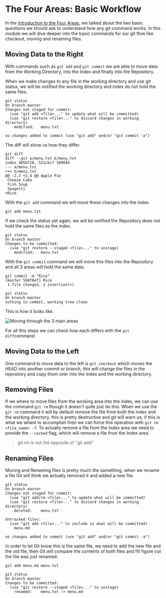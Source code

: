 # The Four Areas: Basic Workflow

In the [Introduction to the Four Areas](Introducing_the_Four_Areas), we talked about the two basic questions we should ask to understand how any git command works. In this module we will dive deeper into the basic commands for our git flow like checkout, moving and renaming files.

## Moving Data to the Right

With commands such as `git add` and `git commit` we are able to move data from the Working Directory, into the Index and finally into the Repository.

When we make changes to any file in the working directory and use git status, we will be notified the working directory and index do not hold the same files.

```
git status
On branch master
Changes not staged for commit:
  (use "git add <file>..." to update what will be committed)
  (use "git restore <file>..." to discard changes in working directory)
	modified:   menu.txt

no changes added to commit (use "git add" and/or "git commit -a")
```

The diff will show us how they differ.

```
git diff
diff --git a/menu.txt b/menu.txt
index 485b728..521cbcf 100644
--- a/menu.txt
+++ b/menu.txt
@@ -2,3 +2,4 @@ Apple Pie
 Cheese Cake
 Fish Soup
 Spagetti
+Rice
```

With the `git add` command we will move these changes into the index.

```
git add menu.txt
```

If we check the status yet again, we will be notified the Repository does not hold the same files as the index.

```
git status
On branch master
Changes to be committed:
  (use "git restore --staged <file>..." to unstage)
	modified:   menu.txt
```

With the `git commit` command we will move this files into the Repository and all 3 areas will hold the same data.

```
git commit -m "Rice"
[master 5b8f8ef] Rice
 1 file changed, 1 insertion(+)
```

```
git status
On branch master
nothing to commit, working tree clean
```

This is how it looks like.

![Moving through the 3 main areas](https://i.imgur.com/aV8vtZW.png)


For all this steps we can check how each differs with the `git diff`command.

## Moving Data to the Left

One command to move data to the left is `git checkout` which moves the HEAD into another commit or branch, this will change the files in the repository and copy them over into the index and the working directory. 

## Removing Files

If we where to move files from the working area into the index, we can use the command `git rm` though it doesn't quite just do this. When we use the `git rm` command it will by default remove the file from both the index and the working directory, this is pretty destructive and git will warn us, if this is what we whant to accomplish then we can force this operation with `git rm <file_name> -f`. To actually remove a file from the Index area we need to provide the `--cached` flag, which will remove a file from the Index area.

> git rm is not the opposite of "git add"

## Renaming Files

Moving and Renaming files is pretty much the samething, when we rename a file Git will think we actually removed it and added a new file.


```
git status
On branch master
Changes not staged for commit:
  (use "git add/rm <file>..." to update what will be committed)
  (use "git restore <file>..." to discard changes in working directory)
	deleted:    menu.txt

Untracked files:
  (use "git add <file>..." to include in what will be committed)
	menu.md

no changes added to commit (use "git add" and/or "git commit -a")
```

In order to let Git know this is the same file, we need to add the new file and the old file, then Git will compare the contents of both files and fill figure out the file was just renamed.


```
git add menu.md menu.txt

git status
On branch master
Changes to be committed:
  (use "git restore --staged <file>..." to unstage)
	renamed:    menu.txt -> menu.md
```
